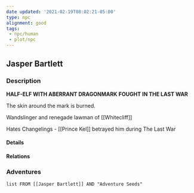 ```yaml
---
date updated: '2021-02-19T08:02:21-05:00'
type: npc
alignment: good
tags:
 - npc/human
 - plot/npc
---
```


## Jasper Bartlett

### Description

**HALF-ELF WITH ABERRANT DRAGONMARK**
**FOUGHT IN THE LAST WAR**

The skin around the mark is burned.

Wandslinger and renegade lawman of [[Whitecliff]]

Hates Changelings - [[Prince Kel]] betrayed him during The Last War


#### Details

#### Relations


### Adventures
```dataview
list FROM [[Jasper Bartlett]] AND "Adventure Seeds"
```